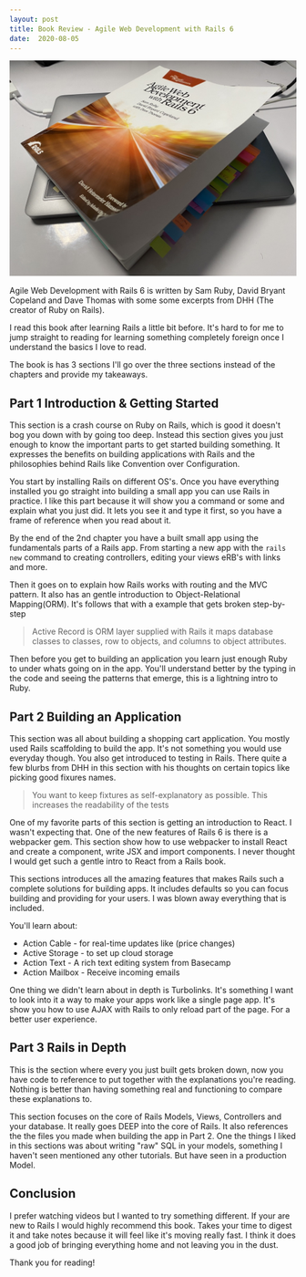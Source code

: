 ```yaml
---
layout: post
title: Book Review - Agile Web Development with Rails 6
date:  2020-08-05
---
```


![](/assets/img/book.jpg)

Agile Web Development with Rails 6 is written by Sam Ruby, David Bryant Copeland and Dave Thomas with some some excerpts from DHH (The creator of Ruby on Rails).

I read this book after learning Rails a little bit before. It's hard to for me to jump straight to reading for learning something completely foreign once I understand the basics I love to read.

The book is has 3 sections I'll go over the three sections instead of the chapters and provide my takeaways.

## Part 1 Introduction & Getting Started

This section is a crash course on Ruby on Rails,  which is good it doesn't bog you down with by going too deep. Instead this section gives you just enough to know the important parts to get started building something. It expresses the benefits on building applications with Rails and the philosophies behind Rails like Convention over Configuration. 

You start by installing Rails on different OS's. Once you have everything installed you go straight into building a small app you can use Rails in practice. I like this part because it will show you a command or some and explain what you just did. It lets you see it and type it first, so you have a frame of reference when you read about it.

By the end of the 2nd chapter you have a built small app using the fundamentals parts of a Rails app. From starting a new app with the `rails new` command to creating controllers, editing your views eRB's with links and more. 

Then it goes on to explain how Rails works with routing and the MVC pattern. It also has an gentle introduction to Object-Relational Mapping(ORM). It's follows that with a example that gets broken step-by-step


> Active Record is ORM layer supplied with Rails it maps database classes to classes, row to objects, and columns to object attributes. 

Then before you get to building an application you learn just enough Ruby to under whats going on in the app. You'll understand better by the typing in the code and seeing the patterns that emerge, this is a lightning intro to Ruby.


## Part 2 Building an Application 

This section was all about building a shopping cart application. You mostly used Rails scaffolding to build the app. It's not something you would use everyday though. You also get introduced to testing in Rails. There quite a few blurbs from DHH in this section with his thoughts on certain topics like picking good fixures names. 

> You want to keep fixtures as self-explanatory as possible. This increases the readability of the tests

One of my favorite parts of this section is getting an introduction to React. I wasn't expecting that. One of the new features of Rails 6 is there is a webpacker gem. This section show how to use webpacker to install React and create a component, write JSX and import components. I never thought I would get such a gentle intro to React from a Rails book.

This sections introduces all the amazing features that makes Rails such a complete solutions for building apps. It includes defaults so you can focus building and providing for your users. I was blown away everything that is included. 

You'll learn about:

* Action Cable - for real-time updates like (price changes)
* Active Storage - to set up cloud storage 
* Action Text - A rich text editing system from Basecamp
* Action Mailbox - Receive incoming emails 

One thing we didn't learn about in depth is Turbolinks. It's something I want to look into it a way to make your apps work like a single page app. It's show you how to use AJAX with Rails to only reload part of the page. For a better user experience.

## Part 3 Rails in Depth

This is the section where every you just built gets broken down, now you have code to reference to put together with the explanations you're reading. Nothing is better than having something real and functioning to compare these explanations to. 

This section focuses on the core of Rails Models, Views, Controllers and your database. It really goes DEEP into the core of Rails. It also references the the files you made when building the app in Part 2. One the things I liked in this sections was about writing "raw" SQL in your models, something I haven't seen mentioned any other tutorials. But have seen in a production Model. 


## Conclusion 

I prefer watching videos but I wanted to try something different. If your are new to Rails I would highly recommend this book. Takes your time to digest it and take notes because it will feel like it's moving really fast. I think it does a good job of bringing everything home and not leaving you in the dust. 

Thank you for reading! 

